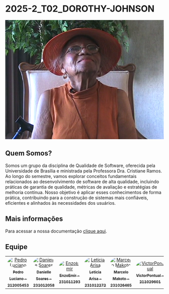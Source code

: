 # 2025-2_T02_DOROTHY-JOHNSON

![Dorothy-Johnson](docs/assets/img/DJohnson.png)

## Quem Somos?

Somos um grupo da disciplina de Qualidade de Software, oferecida pela Universidade de Brasília e ministrada pela Professora Dra. Cristiane Ramos. Ao longo do semestre, vamos explorar conceitos fundamentais relacionados ao desenvolvimento de software de alta qualidade, incluindo práticas de garantia de qualidade, métricas de avaliação e estratégias de melhoria contínua. Nosso objetivo é aplicar esses conhecimentos de forma prática, contribuindo para a construção de sistemas mais confiáveis, eficientes e alinhados às necessidades dos usuários.

## Mais informações 

Para acessar a nossa documentação [clique aqui](https://fcte-qualidade-de-software-1.github.io/2025-2_T02_DOROTHY-JOHNSON/).


## Equipe

<center>
<table>
  <tr>
    <td align="center">
      <a href="https://github.com/PedroALuciano">
        <img src="https://github.com/PedroALuciano.png" width="190" style="border-radius: 50%;" alt="Pedro Luciano"/>
        <br/><sub><b>Pedro Luciano - 212005453</b></sub>
      </a>
    </td>
    <td align="center">
      <a href="https://github.com/danielle-soaress">
        <img src="https://github.com/danielle-soaress.png" width="190" style="border-radius: 50%;" alt="Danielle Soares"/>
        <br/><sub><b>Danielle Soares - 231012058</b></sub>
      </a>
    </td>
    <td align="center">
      <a href="https://github.com/EnzoEmir">
        <img src="https://github.com/EnzoEmir.png" width="190" style="border-radius: 50%;" alt="EnzoEmir"/>
        <br/><sub><b>EnzoEmir - 231011293</b></sub>
      </a>
    </td>
    <td align="center">
      <a href="https://github.com/Leticia-Arisa-K-Higa">
        <img src="https://github.com/Leticia-Arisa-K-Higa.png" width="190" style="border-radius: 50%;" alt="Leticia Arisa"/>
        <br/><sub><b>Leticia Arisa - 231012272</b></sub>
      </a>
    </td>
    <td align="center">
      <a href="https://github.com/MM4k">
        <img src="https://github.com/MM4k.png" width="190" style="border-radius: 50%;" alt="Marcelo Makoto"/>
        <br/><sub><b>Marcelo Makoto - 231026465</b></sub>
      </a>
    </td>
    <td align="center">
      <a href="https://github.com/VictorPontual">
        <img src="https://github.com/VictorPontual.png" width="190" style="border-radius: 50%;" alt="VictorPontual"/>
        <br/><sub><b>VictorPontual - 211029601</b></sub>
      </a>
    </td>
  </tr>
</table>
</center>
